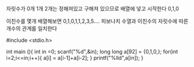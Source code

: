 자릿수가 0개 1개 2개는
정해져있고 구해져 있으므로
배열에 넣고 시작한다
0,1,0

이친수를 몇개 배열해보면
0,1,0,1,1,2,3,5....
피보나치 수열과 이친수의 자릿수에 따른 개수의 관계를 일치한다


#include <stdio.h>

int main (){
    int in =0;
    scanf("%d",&in);
    long long a[92] = {0,1,0,};
    for(int i=2;i<=in;i++){
        a[i] = a[i-1]+a[i-2];
    }
    printf("%lld",a[in]);
}
